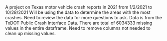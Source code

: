 A project on Texas motor vehicle crash reports in 2021 from 1/2/2021 to 10/28/2021
Will be using the data to determine the areas with the most crashes.
Need to review the data for more questions to ask.
Data is from the TxDOT Public Crash Interface Data.
There are total of 6034333 missing values in the entire dataframe.
Need to remove columns not needed to clean up missing values.